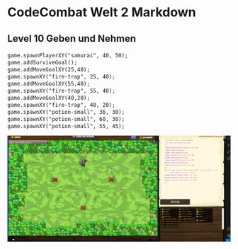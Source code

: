 # CodeCombat Welt 2 Markdown
## Level 10 Geben und Nehmen
```
game.spawnPlayerXY("samurai", 40, 50);
game.addSurviveGoal();
game.addMoveGoalXY(25,40);
game.spawnXY("fire-trap", 25, 40);
game.addMoveGoalXY(55,40);
game.spawnXY("fire-trap", 55, 40);
game.addMoveGoalXY(40,20);
game.spawnXY("fire-trap", 40, 20);
game.spawnXY("potion-small", 36, 30);
game.spawnXY("potion-small", 60, 30);
game.spawnXY("potion-small", 55, 45);
```
![Alt text](image-60.png)